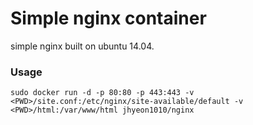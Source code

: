 # Simple nginx container

simple nginx built on ubuntu 14.04.


### Usage
```
sudo docker run -d -p 80:80 -p 443:443 -v <PWD>/site.conf:/etc/nginx/site-available/default -v <PWD>/html:/var/www/html jhyeon1010/nginx
```
